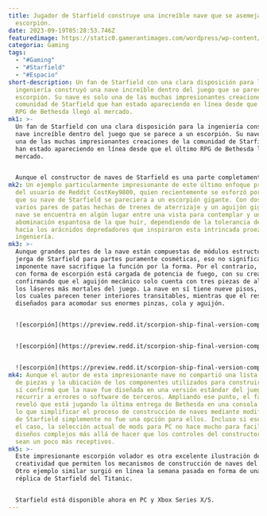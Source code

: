 ```yaml
---
title: Jugador de Starfield construye una increíble nave que se asemeja a un
  escorpión.
date: 2023-09-19T05:28:53.746Z
featuredimage: https://static0.gamerantimages.com/wordpress/wp-content/uploads/wm/2023/09/starfield-protagonist-in-space-suit-with-hands-on-hips-inside-ship.jpg?q=50&fit=contain&w=1140&h=&dpr=1.5
categoria: Gaming
tags:
  - "#Gaming"
  - "#Starfield"
  - "#Espacio"
short-description: Un fan de Starfield con una clara disposición para la
  ingeniería construyó una nave increíble dentro del juego que se parece a un
  escorpión. Su nave es solo una de las muchas impresionantes creaciones de la
  comunidad de Starfield que han estado apareciendo en línea desde que el último
  RPG de Bethesda llegó al mercado.
mk1: >-
  Un fan de Starfield con una clara disposición para la ingeniería construyó una
  nave increíble dentro del juego que se parece a un escorpión. Su nave es solo
  una de las muchas impresionantes creaciones de la comunidad de Starfield que
  han estado apareciendo en línea desde que el último RPG de Bethesda llegó al
  mercado.


  Aunque el constructor de naves de Starfield es una parte completamente opcional del juego, el nivel de complejidad que Bethesda logró con su implementación de este mecanismo ha estado ocupando a innumerables jugadores durante la mayor parte de septiembre. Y mientras que algunos de esos fanáticos hasta ahora se han centrado en recrear naves famosas en Starfield, otros han dirigido su atención hacia diseños completamente originales.
mk2: Un ejemplo particularmente impresionante de este último enfoque proviene
  del usuario de Reddit CostKey9800, quien recientemente se esforzó por hacer
  que su nave de Starfield se pareciera a un escorpión gigante. Con dos pinzas,
  varios pares de patas hechas de trenes de aterrizaje y un aguijón gigante, su
  nave se encuentra en algún lugar entre una vista para contemplar y una
  abominación espantosa de la que huir, dependiendo de la tolerancia de cada uno
  hacia los arácnidos depredadores que inspiraron esta intrincada proeza de
  ingeniería.
mk3: >-
  Aunque grandes partes de la nave están compuestas de módulos estructurales, la
  jerga de Starfield para partes puramente cosméticas, eso no significa que esta
  imponente nave sacrifique la función por la forma. Por el contrario, la nave
  con forma de escorpión está cargada de potencia de fuego, con su creador
  confirmando que el aguijón mecánico solo cuenta con tres piezas de algunos de
  los láseres más mortales del juego. La nave en sí tiene nueve pisos, tres de
  los cuales parecen tener interiores transitables, mientras que el resto están
  diseñados para acomodar sus enormes pinzas, cola y aguijón.


  ![escorpión](https://preview.redd.it/scorpion-ship-final-version-completed-v0-7s6ewxzio1pb1.png?width=1080&crop=smart&auto=webp&s=df112b7864800572efd484ef05deaef8bf71d594 "escorpión")


  ![escorpión](https://preview.redd.it/scorpion-ship-final-version-completed-v0-cdofzi0mo1pb1.png?width=1080&crop=smart&auto=webp&s=13985b2c60279f80e49bd1c7e2a098a8eb10e856 "escorpión")


  ![escorpión](https://preview.redd.it/scorpion-ship-final-version-completed-v0-hwkg34gmo1pb1.png?width=1080&crop=smart&auto=webp&s=652f04e8a215b733641a1ea156ed6f9a8bb0c3d1 "escorpión")
mk4: Aunque el autor de esta impresionante nave no compartió una lista detallada
  de piezas y la ubicación de los componentes utilizados para construir la nave,
  sí confirmó que la nave fue diseñada en una versión estándar del juego, sin
  recurrir a errores o software de terceros. Ampliando ese punto, el fanático
  reveló que está jugando la última entrega de Bethesda en una consola Xbox, por
  lo que simplificar el proceso de construcción de naves mediante modificaciones
  de Starfield simplemente no fue una opción para ellos. Incluso si ese no fuera
  el caso, la selección actual de mods para PC no hace mucho para facilitar
  diseños complejos más allá de hacer que los controles del constructor de naves
  sean un poco más receptivos.
mk5: >-
  Este impresionante escorpión volador es otra excelente ilustración de la
  creatividad que permiten los mecanismos de construcción de naves del juego.
  Otro ejemplo similar surgió en línea la semana pasada en forma de una notable
  réplica de Starfield del Titanic.


  Starfield está disponible ahora en PC y Xbox Series X/S.
---
```

